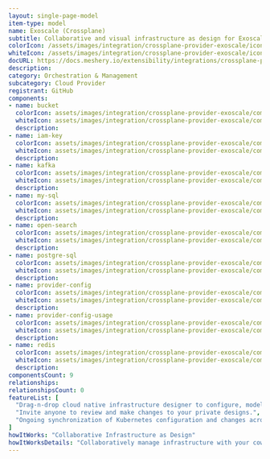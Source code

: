 ```yaml
---
layout: single-page-model
item-type: model
name: Exoscale (Crossplane)
subtitle: Collaborative and visual infrastructure as design for Exoscale (Crossplane)
colorIcon: /assets/images/integration/crossplane-provider-exoscale/icons/color/crossplane-provider-exoscale-color.svg
whiteIcon: /assets/images/integration/crossplane-provider-exoscale/icons/white/crossplane-provider-exoscale-white.svg
docURL: https://docs.meshery.io/extensibility/integrations/crossplane-provider-exoscale
description: 
category: Orchestration & Management
subcategory: Cloud Provider
registrant: GitHub
components: 
- name: bucket
  colorIcon: assets/images/integration/crossplane-provider-exoscale/components/bucket/icons/color/bucket-color.svg
  whiteIcon: assets/images/integration/crossplane-provider-exoscale/components/bucket/icons/white/bucket-white.svg
  description: 
- name: iam-key
  colorIcon: assets/images/integration/crossplane-provider-exoscale/components/iam-key/icons/color/iam-key-color.svg
  whiteIcon: assets/images/integration/crossplane-provider-exoscale/components/iam-key/icons/white/iam-key-white.svg
  description: 
- name: kafka
  colorIcon: assets/images/integration/crossplane-provider-exoscale/components/kafka/icons/color/kafka-color.svg
  whiteIcon: assets/images/integration/crossplane-provider-exoscale/components/kafka/icons/white/kafka-white.svg
  description: 
- name: my-sql
  colorIcon: assets/images/integration/crossplane-provider-exoscale/components/my-sql/icons/color/my-sql-color.svg
  whiteIcon: assets/images/integration/crossplane-provider-exoscale/components/my-sql/icons/white/my-sql-white.svg
  description: 
- name: open-search
  colorIcon: assets/images/integration/crossplane-provider-exoscale/components/open-search/icons/color/open-search-color.svg
  whiteIcon: assets/images/integration/crossplane-provider-exoscale/components/open-search/icons/white/open-search-white.svg
  description: 
- name: postgre-sql
  colorIcon: assets/images/integration/crossplane-provider-exoscale/components/postgre-sql/icons/color/postgre-sql-color.svg
  whiteIcon: assets/images/integration/crossplane-provider-exoscale/components/postgre-sql/icons/white/postgre-sql-white.svg
  description: 
- name: provider-config
  colorIcon: assets/images/integration/crossplane-provider-exoscale/components/provider-config/icons/color/provider-config-color.svg
  whiteIcon: assets/images/integration/crossplane-provider-exoscale/components/provider-config/icons/white/provider-config-white.svg
  description: 
- name: provider-config-usage
  colorIcon: assets/images/integration/crossplane-provider-exoscale/components/provider-config-usage/icons/color/provider-config-usage-color.svg
  whiteIcon: assets/images/integration/crossplane-provider-exoscale/components/provider-config-usage/icons/white/provider-config-usage-white.svg
  description: 
- name: redis
  colorIcon: assets/images/integration/crossplane-provider-exoscale/components/redis/icons/color/redis-color.svg
  whiteIcon: assets/images/integration/crossplane-provider-exoscale/components/redis/icons/white/redis-white.svg
  description: 
componentsCount: 9
relationships: 
relationshipsCount: 0
featureList: [
  "Drag-n-drop cloud native infrastructure designer to configure, model, and deploy your workloads.",
  "Invite anyone to review and make changes to your private designs.",
  "Ongoing synchronization of Kubernetes configuration and changes across any number of clusters."
]
howItWorks: "Collaborative Infrastructure as Design"
howItWorksDetails: "Collaboratively manage infrastructure with your coworkers synchronously sharing the same designs."
---
```


